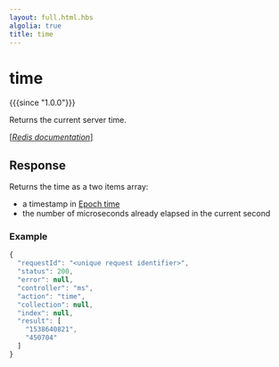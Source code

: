 ```yaml
---
layout: full.html.hbs
algolia: true
title: time
---
```



# time

{{{since "1.0.0"}}}

Returns the current server time.

[[_Redis documentation_]](https://redis.io/commands/time)


## Response
 
Returns the time as a two items array: 

* a timestamp in [Epoch time](https://en.wikipedia.org/wiki/Unix_time) 
* the number of microseconds already elapsed in the current second

### Example

```javascript
{
  "requestId": "<unique request identifier>",
  "status": 200,
  "error": null,
  "controller": "ms",
  "action": "time",
  "collection": null,
  "index": null,
  "result": [
    "1538640821",
    "450704"
  ]
}
```
